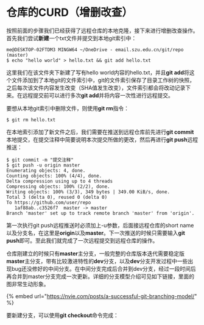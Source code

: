 # 仓库的CURD（增删改查）

按照前面的步骤我们已经获得了远程仓库的本地克隆，接下来进行增删改查操作。首先我们尝试**新建**一个txt文件并提交到本地git索引中：

```text
me@DESKTOP-02FTDM3 MINGW64 ~/OneDrive - email.szu.edu.cn/git/repo (master)
$ echo "hello world" > hello.txt && git add hello.txt
```

这里我们在该文件夹下新建了写有hello world内容的hello.txt，并且**git add**将这个文件添加到了本地git的文件索引中，git的文件索引保存了目录工作树的快照，之后每次该文件内容发生改变（SHA值发生改变），文件索引都会将改动记录下来。在远程提交前可以进行多次**git add**并将内容一次性进行远程提交。

要想从本地git索引中删除文件，则使用**git rm**指令：

```text
$ git rm hello.txt
```

在本地索引添加了新文件之后，我们需要在推送到远程仓库前先进行**git commit**本地提交，在提交注释中简要说明本次提交所做的更改，然后再进行**git push**远程推送：

```text
$ git commit -m "提交注释"
$ git push -u origin master
Enumerating objects: 4, done.
Counting objects: 100% (4/4), done.
Delta compression using up to 4 threads
Compressing objects: 100% (2/2), done.
Writing objects: 100% (3/3), 349 bytes | 349.00 KiB/s, done.
Total 3 (delta 0), reused 0 (delta 0)
To https://github.com/user/repo
   1af88ab..c3526f7  master -> master
Branch 'master' set up to track remote branch 'master' from 'origin'.
```

第一次执行git push远程推送时必须加上-u参数，后面接远程仓库的short name以及分支名，在这里是**origin**以及**master**。下一次推送的时候只需要输入**git push**即可。至此我们就完成了一次远程提交到远程仓库的操作。

仓库刚建立的时候只有**master**主分支，一般完整的仓库版本迭代需要稳定版**master**主分支，带有比较激进特性的**dev**分支，以及**dev**分支开发过程中一些出现bug还没修好的中间分支。在中间分支完成后合并到dev分支，经过一段时间后再合并到master分支完成一次更新。详细的分支模型介绍可见如下链接，里面的图非常生动形象。

{% embed url="https://nvie.com/posts/a-successful-git-branching-model/" %}

要新建分支，可以使用**git checkout**命令完成：

